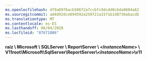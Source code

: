 ```yaml
---
ms.openlocfilehash: df9a8976acb586f2a7ccbfc9dcdd8cbda0604a62
ms.sourcegitcommit: ad4d92dce894592a259721a1571b1d8736abacdb
ms.translationtype: MT
ms.contentlocale: es-ES
ms.lasthandoff: 08/04/2020
ms.locfileid: "87671886"
---
```

<span data-ttu-id="1e686-101">**raíz \\ Microsoft \\ SQLServer \\ ReportServer \\ \<*InstanceName*\> \\ V11**</span><span class="sxs-lookup"><span data-stu-id="1e686-101">**root\\Microsoft\\SqlServer\\ReportServer\\\<*InstanceName*\>\\v11**</span></span>
